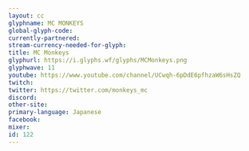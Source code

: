 ```yaml
---
layout: cc
glyphname: MC MONKEYS
global-glyph-code: 
currently-partnered: 
stream-currency-needed-for-glyph: 
title: MC Monkeys
glyphurl: https://i.glyphs.wf/glyphs/MCMonkeys.png
glyphwave: 11
youtube: https://www.youtube.com/channel/UCwqh-6pDdE6pfhzaW6sHsZQ
twitch: 
twitter: https://twitter.com/monkeys_mc
discord: 
other-site: 
primary-language: Japanese
facebook: 
mixer: 
id: 122
---
```


